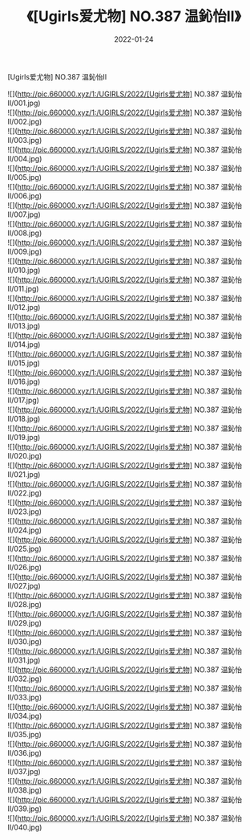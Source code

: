 ﻿---
layout: post
title:  《[Ugirls爱尤物] NO.387 温鈊怡II》
date:   2022-01-24
img: http://pic.660000.xyz/1:/UGIRLS/2022/[Ugirls爱尤物] NO.387 温鈊怡II/000.jpg
categories: [美女, 清纯, 唯美]
---

[Ugirls爱尤物] NO.387 温鈊怡II

 ![](http://pic.660000.xyz/1:/UGIRLS/2022/[Ugirls爱尤物] NO.387 温鈊怡II/001.jpg) <br>![](http://pic.660000.xyz/1:/UGIRLS/2022/[Ugirls爱尤物] NO.387 温鈊怡II/002.jpg) <br>![](http://pic.660000.xyz/1:/UGIRLS/2022/[Ugirls爱尤物] NO.387 温鈊怡II/003.jpg) <br>![](http://pic.660000.xyz/1:/UGIRLS/2022/[Ugirls爱尤物] NO.387 温鈊怡II/004.jpg) <br>![](http://pic.660000.xyz/1:/UGIRLS/2022/[Ugirls爱尤物] NO.387 温鈊怡II/005.jpg) <br>![](http://pic.660000.xyz/1:/UGIRLS/2022/[Ugirls爱尤物] NO.387 温鈊怡II/006.jpg) <br>![](http://pic.660000.xyz/1:/UGIRLS/2022/[Ugirls爱尤物] NO.387 温鈊怡II/007.jpg) <br>![](http://pic.660000.xyz/1:/UGIRLS/2022/[Ugirls爱尤物] NO.387 温鈊怡II/008.jpg) <br>![](http://pic.660000.xyz/1:/UGIRLS/2022/[Ugirls爱尤物] NO.387 温鈊怡II/009.jpg) <br>![](http://pic.660000.xyz/1:/UGIRLS/2022/[Ugirls爱尤物] NO.387 温鈊怡II/010.jpg) <br>![](http://pic.660000.xyz/1:/UGIRLS/2022/[Ugirls爱尤物] NO.387 温鈊怡II/011.jpg) <br>![](http://pic.660000.xyz/1:/UGIRLS/2022/[Ugirls爱尤物] NO.387 温鈊怡II/012.jpg) <br>![](http://pic.660000.xyz/1:/UGIRLS/2022/[Ugirls爱尤物] NO.387 温鈊怡II/013.jpg) <br>![](http://pic.660000.xyz/1:/UGIRLS/2022/[Ugirls爱尤物] NO.387 温鈊怡II/014.jpg) <br>![](http://pic.660000.xyz/1:/UGIRLS/2022/[Ugirls爱尤物] NO.387 温鈊怡II/015.jpg) <br>![](http://pic.660000.xyz/1:/UGIRLS/2022/[Ugirls爱尤物] NO.387 温鈊怡II/016.jpg) <br>![](http://pic.660000.xyz/1:/UGIRLS/2022/[Ugirls爱尤物] NO.387 温鈊怡II/017.jpg) <br>![](http://pic.660000.xyz/1:/UGIRLS/2022/[Ugirls爱尤物] NO.387 温鈊怡II/018.jpg) <br>![](http://pic.660000.xyz/1:/UGIRLS/2022/[Ugirls爱尤物] NO.387 温鈊怡II/019.jpg) <br>![](http://pic.660000.xyz/1:/UGIRLS/2022/[Ugirls爱尤物] NO.387 温鈊怡II/020.jpg) <br>![](http://pic.660000.xyz/1:/UGIRLS/2022/[Ugirls爱尤物] NO.387 温鈊怡II/021.jpg) <br>![](http://pic.660000.xyz/1:/UGIRLS/2022/[Ugirls爱尤物] NO.387 温鈊怡II/022.jpg) <br>![](http://pic.660000.xyz/1:/UGIRLS/2022/[Ugirls爱尤物] NO.387 温鈊怡II/023.jpg) <br>![](http://pic.660000.xyz/1:/UGIRLS/2022/[Ugirls爱尤物] NO.387 温鈊怡II/024.jpg) <br>![](http://pic.660000.xyz/1:/UGIRLS/2022/[Ugirls爱尤物] NO.387 温鈊怡II/025.jpg) <br>![](http://pic.660000.xyz/1:/UGIRLS/2022/[Ugirls爱尤物] NO.387 温鈊怡II/026.jpg) <br>![](http://pic.660000.xyz/1:/UGIRLS/2022/[Ugirls爱尤物] NO.387 温鈊怡II/027.jpg) <br>![](http://pic.660000.xyz/1:/UGIRLS/2022/[Ugirls爱尤物] NO.387 温鈊怡II/028.jpg) <br>![](http://pic.660000.xyz/1:/UGIRLS/2022/[Ugirls爱尤物] NO.387 温鈊怡II/029.jpg) <br>![](http://pic.660000.xyz/1:/UGIRLS/2022/[Ugirls爱尤物] NO.387 温鈊怡II/030.jpg) <br>![](http://pic.660000.xyz/1:/UGIRLS/2022/[Ugirls爱尤物] NO.387 温鈊怡II/031.jpg) <br>![](http://pic.660000.xyz/1:/UGIRLS/2022/[Ugirls爱尤物] NO.387 温鈊怡II/032.jpg) <br>![](http://pic.660000.xyz/1:/UGIRLS/2022/[Ugirls爱尤物] NO.387 温鈊怡II/033.jpg) <br>![](http://pic.660000.xyz/1:/UGIRLS/2022/[Ugirls爱尤物] NO.387 温鈊怡II/034.jpg) <br>![](http://pic.660000.xyz/1:/UGIRLS/2022/[Ugirls爱尤物] NO.387 温鈊怡II/035.jpg) <br>![](http://pic.660000.xyz/1:/UGIRLS/2022/[Ugirls爱尤物] NO.387 温鈊怡II/036.jpg) <br>![](http://pic.660000.xyz/1:/UGIRLS/2022/[Ugirls爱尤物] NO.387 温鈊怡II/037.jpg) <br>![](http://pic.660000.xyz/1:/UGIRLS/2022/[Ugirls爱尤物] NO.387 温鈊怡II/038.jpg) <br>![](http://pic.660000.xyz/1:/UGIRLS/2022/[Ugirls爱尤物] NO.387 温鈊怡II/039.jpg) <br>![](http://pic.660000.xyz/1:/UGIRLS/2022/[Ugirls爱尤物] NO.387 温鈊怡II/040.jpg) <br>